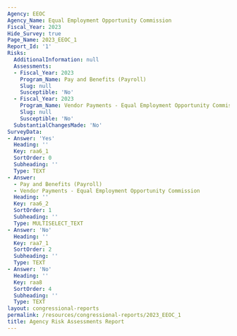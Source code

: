 ```yaml
---
Agency: EEOC
Agency_Name: Equal Employment Opportunity Commission
Fiscal_Year: 2023
Hide_Survey: true
Page_Name: 2023_EEOC_1
Report_Id: '1'
Risks:
  AdditionalInformation: null
  Assessments:
  - Fiscal_Year: 2023
    Program_Name: Pay and Benefits (Payroll)
    Slug: null
    Susceptible: 'No'
  - Fiscal_Year: 2023
    Program_Name: Vendor Payments - Equal Employment Opportunity Commission
    Slug: null
    Susceptible: 'No'
  SubstantialChangesMade: 'No'
SurveyData:
- Answer: 'Yes'
  Heading: ''
  Key: raa6_1
  SortOrder: 0
  Subheading: ''
  Type: TEXT
- Answer:
  - Pay and Benefits (Payroll)
  - Vendor Payments - Equal Employment Opportunity Commission
  Heading: ''
  Key: raa6_2
  SortOrder: 1
  Subheading: ''
  Type: MULTISELECT_TEXT
- Answer: 'No'
  Heading: ''
  Key: raa7_1
  SortOrder: 2
  Subheading: ''
  Type: TEXT
- Answer: 'No'
  Heading: ''
  Key: raa8
  SortOrder: 4
  Subheading: ''
  Type: TEXT
layout: congressional-reports
permalink: /resources/congressional-reports/2023_EEOC_1
title: Agency Risk Assessments Report
---
```

